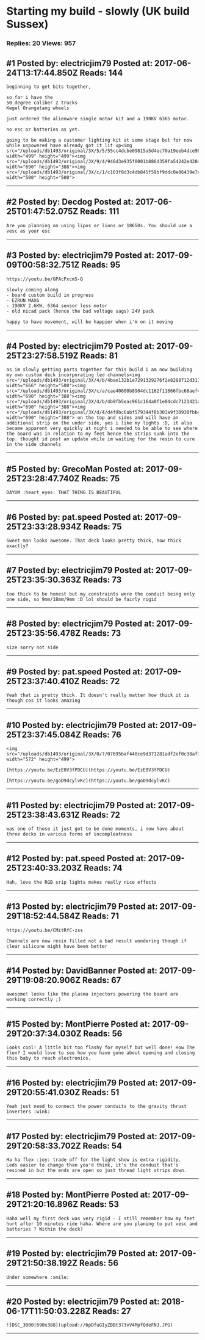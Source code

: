 # Starting my build - slowly (UK build Sussex)

### Replies: 20 Views: 957

## \#1 Posted by: electricjim79 Posted at: 2017-06-24T13:17:44.850Z Reads: 144

```
beginning to get bits together, 

so far i have the 
50 degree caliber 2 trucks
Kegel Orangatang wheels

just ordered the alienware single motor kit and a 190KV 6365 motor.

no esc or batteries as yet.

going to be making a customer lighting kit at some stage but for now while unpowered have already got it lit up<img src="/uploads/db1493/original/3X/5/5/55cc4dcbe09815a5d4ec70a19eeb4dce986430a2.jpg" width="499" height="499"><img src="/uploads/db1493/original/3X/9/4/946d3e935f0001b886d359fa54242e4284b0e4be.jpg" width="690" height="388"><img src="/uploads/db1493/original/3X/c/1/c103f8d3c4db845f59bf9ddc0e86439e7a3104f1.jpg" width="500" height="500">
```

---
## \#2 Posted by: Decdog Posted at: 2017-06-25T01:47:52.075Z Reads: 111

```
Are you planning on using lipos or lions or 18650s. You should use a vesc as your esc
```

---
## \#3 Posted by: electricjim79 Posted at: 2017-09-09T00:58:32.751Z Reads: 95

```
https://youtu.be/GPAcPxcm5-Q

slowly coming along
- board custom build in progress
- EZRUN MAX6
- 190KV 2.6KW, 6364 sensor less motor
- old nicad pack (hence the bad voltage sags) 24V pack

happy to have movement, will be happier when i'm on it moving
```

---
## \#4 Posted by: electricjim79 Posted at: 2017-09-25T23:27:58.519Z Reads: 81

```
as im slowly getting parts together for this build i am now building my own custom deck incorporating led channels<img src="/uploads/db1493/original/3X/4/b/4bae132b1e7291329276f2e8288712d3179d4de3.jpg" width="666" height="500"><img src="/uploads/db1493/original/3X/c/a/cae40600b8904dc1162f11666fbc68aef4a59fe0.jpg" width="690" height="388"><img src="/uploads/db1493/original/3X/4/b/4b9fb5eac961c164a0f1e04cdc7121421a20a39e.jpg" width="690" height="388"><img src="/uploads/db1493/original/3X/d/4/d4f0bc6abf579344f8b303a9f30930fbb49e8c3d.jpg" width="690" height="388"> on the top and sides and will have an additional strip on the under side, yes i like my lights :D, it also became apparent very quickly at night i needed to be able to see where the board was in relation to my feet hence the strips sunk into the top. thought id post an update while im waiting for the resin to cure in the side channels
```

---
## \#5 Posted by: GrecoMan Posted at: 2017-09-25T23:28:47.740Z Reads: 75

```
DAYUM :heart_eyes: THAT THING IS BEAUTIFUL
```

---
## \#6 Posted by: pat.speed Posted at: 2017-09-25T23:33:28.934Z Reads: 75

```
Sweet man looks awesome. That deck looks pretty thick, how thick exactly?
```

---
## \#7 Posted by: electricjim79 Posted at: 2017-09-25T23:35:30.363Z Reads: 73

```
too thick to be honest but my constraints were the conduit being only one side, so 9mm/18mm/9mm :D lol should be fairly rigid
```

---
## \#8 Posted by: electricjim79 Posted at: 2017-09-25T23:35:56.478Z Reads: 73

```
size sorry not side
```

---
## \#9 Posted by: pat.speed Posted at: 2017-09-25T23:37:40.410Z Reads: 72

```
Yeah that is pretty thick. It doesn't really matter how thick it is though cos it looks amazing
```

---
## \#10 Posted by: electricjim79 Posted at: 2017-09-25T23:37:45.084Z Reads: 76

```
<img src="/uploads/db1493/original/3X/0/7/07695baf448ce9d371281adf2ef0c38af76660bc.jpg" width="572" height="499">

[https://youtu.be/EzE0V3fPDCU](https://youtu.be/EzE0V3fPDCU)

[https://youtu.be/goD9dcylvKc](https://youtu.be/goD9dcylvKc)
```

---
## \#11 Posted by: electricjim79 Posted at: 2017-09-25T23:38:43.631Z Reads: 72

```
was one of those it just got to be done moments, i now have about three decks in various forms of incompleatness
```

---
## \#12 Posted by: pat.speed Posted at: 2017-09-25T23:40:33.203Z Reads: 74

```
Hah, love the RGB srip lights makes really nice effects
```

---
## \#13 Posted by: electricjim79 Posted at: 2017-09-29T18:52:44.584Z Reads: 71

```
https://youtu.be/CMitRfC-zss

Channels are now resin filled not a bad result wondering though if clear silicone might have been better
```

---
## \#14 Posted by: DavidBanner Posted at: 2017-09-29T19:08:20.906Z Reads: 67

```
awesome! looks like the plasma injectors powering the board are working correctly ;)
```

---
## \#15 Posted by: MontPierre Posted at: 2017-09-29T20:37:34.030Z Reads: 56

```
Looks cool! A little bit too flashy for myself but well done! How The flex? I would love to see how you have gone about opening and closing this baby to reach electronics.
```

---
## \#16 Posted by: electricjim79 Posted at: 2017-09-29T20:55:41.030Z Reads: 51

```
Yeah just need to connect the power conduits to the gravity thrust inverters :wink:
```

---
## \#17 Posted by: electricjim79 Posted at: 2017-09-29T20:58:33.702Z Reads: 54

```
Ha ha flex :joy: trade off for the light show is extra rigidity.
Leds easier to change than you'd think, it's the conduit that's resined in but the ends are open so just thread light strips down.
```

---
## \#18 Posted by: MontPierre Posted at: 2017-09-29T21:20:16.896Z Reads: 53

```
Haha well my first deck was very rigid - I still remember how my feet hurt after 10 minutes ride haha. Where are you planing to put vesc and batteries ? Within the deck?
```

---
## \#19 Posted by: electricjim79 Posted at: 2017-09-29T21:50:38.192Z Reads: 56

```
Under somewhere :smile:
```

---
## \#20 Posted by: electricjim79 Posted at: 2018-06-17T11:50:03.228Z Reads: 27

```
![DSC_3000|690x388](upload://6pDfuGIyZBBt373vV4MpfQdeFNJ.JPG)
```

---
